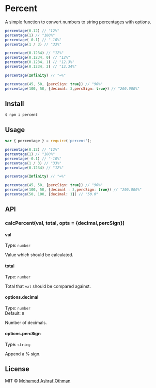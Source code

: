 Percent
=============

A simple function to convert numbers to string percentages with options.

```js
percentage(0.12) // "12%"
percentage(1) // "100%"
percentage(-0.1) // "-10%"
percentage(1 / 3) // "33%"

percentage(0.1234) // "12%"
percentage(0.1234, 0) // "12%"
percentage(0.1234, 1) // "12.3%"
percentage(0.1234, 2) // "12.34%"

percentage(Infinity) // "∞%"

percentage(45, 50, {percSign: true}) // "90%"
percentage(100, 50, {decimal: 3,percSign: true}) // "200.000%"
```
## Install

```
$ npm i percent
```


## Usage

```js
var { percentage } = require('percent');

percentage(0.12) // "12%"
percentage(1) // "100%"
percentage(-0.1) // "-10%"
percentage(1 / 3) // "33%"
percentage(0.1234) // "12%"

percentage(Infinity) // "∞%"

percentage(45, 50, {percSign: true}) // "90%"
percentage(100, 50, {decimal : 3,percSign: true}) // "200.000%" 
percentage(50, 100, {decimal: 1}) // "50.0"

```

## API

### calcPercent(val, total, opts = {decimal,percSign})

#### val

Type: `number`

Value which should be calculated.

#### total

Type: `number`

Total that `val` should be compared against.

#### options.decimal

Type: `number`  
Default: `0`

Number of decimals.

#### options.percSign

Type: `string`

Append a % sign.


## License

MIT © [Mohamed Ashraf Othman](https://mohamedashrafothman.github.io/portfolio/)
